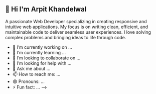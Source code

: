 ## 👋 Hi I'm Arpit Khandelwal

A passionate Web Developer specializing in creating responsive and intuitive web applications. My focus is on writing clean, efficient, and maintainable code to deliver seamless user experiences. I love solving complex problems and bringing ideas to life through code.
- 🔭 I’m currently working on ...
- 🌱 I’m currently learning ...
- 👯 I’m looking to collaborate on ...
- 🤔 I’m looking for help with ...
- 💬 Ask me about ...
- 📫 How to reach me: ...
- 😄 Pronouns: ...
- ⚡ Fun fact: ...
-->
